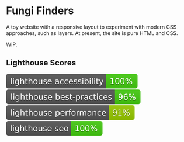 # Fungi Finders

A toy website with a responsive layout to experiment with modern CSS approaches, such as layers. At present, the site is pure HTML and CSS.

WIP.

## Lighthouse Scores
![](https://github.com/Pjb518/fungi-finders/blob/main/assets/lighthouse/lighthouse_accessibility.svg)
![](https://github.com/Pjb518/fungi-finders/blob/main/assets/lighthouse/lighthouse_best-practices.svg)
![](https://github.com/Pjb518/fungi-finders/blob/main/assets/lighthouse/lighthouse_performance.svg)
![](https://github.com/Pjb518/fungi-finders/blob/main/assets/lighthouse/lighthouse_seo.svg)
